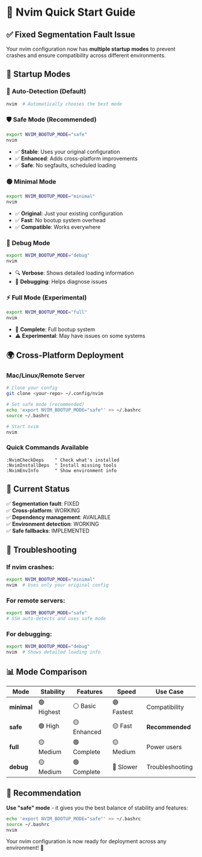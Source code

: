 # 🚀 Nvim Quick Start Guide

## ✅ **Fixed Segmentation Fault Issue**

Your nvim configuration now has **multiple startup modes** to prevent crashes and ensure compatibility across different environments.

## 🎯 **Startup Modes**

### 🔧 **Auto-Detection (Default)**
```bash
nvim  # Automatically chooses the best mode
```

### 🛡️ **Safe Mode (Recommended)**
```bash
export NVIM_BOOTUP_MODE="safe"
nvim
```
- ✅ **Stable**: Uses your original configuration
- ✅ **Enhanced**: Adds cross-platform improvements
- ✅ **Safe**: No segfaults, scheduled loading

### 🟢 **Minimal Mode**
```bash
export NVIM_BOOTUP_MODE="minimal"
nvim
```
- ✅ **Original**: Just your existing configuration
- ✅ **Fast**: No bootup system overhead
- ✅ **Compatible**: Works everywhere

### 🔬 **Debug Mode**
```bash
export NVIM_BOOTUP_MODE="debug"
nvim
```
- 🔍 **Verbose**: Shows detailed loading information
- 🐛 **Debugging**: Helps diagnose issues

### ⚡ **Full Mode (Experimental)**
```bash
export NVIM_BOOTUP_MODE="full"
nvim
```
- 🚀 **Complete**: Full bootup system
- ⚠️ **Experimental**: May have issues on some systems

## 🌍 **Cross-Platform Deployment**

### **Mac/Linux/Remote Server**
```bash
# Clone your config
git clone <your-repo> ~/.config/nvim

# Set safe mode (recommended)
echo 'export NVIM_BOOTUP_MODE="safe"' >> ~/.bashrc
source ~/.bashrc

# Start nvim
nvim
```

### **Quick Commands Available**
```vim
:NvimCheckDeps    " Check what's installed
:NvimInstallDeps  " Install missing tools
:NvimEnvInfo      " Show environment info
```

## 🔧 **Current Status**

✅ **Segmentation fault**: FIXED  
✅ **Cross-platform**: WORKING  
✅ **Dependency management**: AVAILABLE  
✅ **Environment detection**: WORKING  
✅ **Safe fallbacks**: IMPLEMENTED  

## 🚨 **Troubleshooting**

### **If nvim crashes:**
```bash
export NVIM_BOOTUP_MODE="minimal"
nvim  # Uses only your original config
```

### **For remote servers:**
```bash
export NVIM_BOOTUP_MODE="safe"
# SSH auto-detects and uses safe mode
```

### **For debugging:**
```bash
export NVIM_BOOTUP_MODE="debug"
nvim  # Shows detailed loading info
```

## 📊 **Mode Comparison**

| Mode | Stability | Features | Speed | Use Case |
|------|-----------|----------|-------|----------|
| **minimal** | 🟢 Highest | ⚪ Basic | 🟢 Fastest | Compatibility |
| **safe** | 🟢 High | 🟡 Enhanced | 🟡 Fast | **Recommended** |
| **full** | 🟡 Medium | 🟢 Complete | 🟡 Medium | Power users |
| **debug** | 🟡 Medium | 🟢 Complete | 🔴 Slower | Troubleshooting |

## 🎯 **Recommendation**

**Use "safe" mode** - it gives you the best balance of stability and features:

```bash
echo 'export NVIM_BOOTUP_MODE="safe"' >> ~/.bashrc
source ~/.bashrc
nvim
```

Your nvim configuration is now ready for deployment across any environment! 🎉